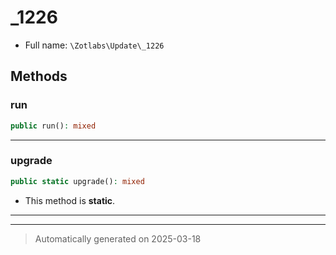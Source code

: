 
# _1226





* Full name: `\Zotlabs\Update\_1226`




## Methods


### run



```php
public run(): mixed
```












***

### upgrade



```php
public static upgrade(): mixed
```



* This method is **static**.








***


***
> Automatically generated on 2025-03-18
